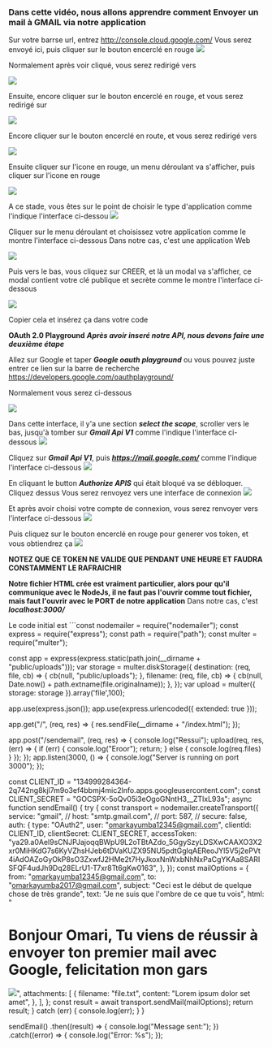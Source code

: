 ### Dans cette vidéo, nous allons apprendre comment Envoyer un mail à GMAIL via notre application

Sur votre barrse url, entrez http://console.cloud.google.com/
Vous serez envoyé ici, puis cliquer sur le bouton encerclé en rouge
![](public/others/google_cloud.png)

Normalement après voir cliqué, vous serez redirigé vers

![](public/others/google_cloud_2.png)

Ensuite, encore cliquer sur le bouton encerclé en rouge, et vous serez redirigé sur

![](public/others/google_cloud_3.png)

Encore cliquer sur le bouton encerclé en route, et vous serez redirigé vers

![](public/others/google_cloud_4.png)

Ensuite cliquer sur l'icone en rouge, un menu déroulant va s'afficher, puis cliquer sur l'icone en rouge

![](public/others/google_cloud_5.png)

A ce stade, vous êtes sur le point de choisir le type d'application comme l'indique l'interface ci-dessou
![](public/others/google_cloud_6.png)


Cliquer sur le menu déroulant et choisissez votre application comme le montre l'interface ci-dessous
Dans notre cas, c'est une application Web

![](public/others/google_cloud_7.png)

Puis vers le bas, vous cliquez sur CREER, et là un modal va s'afficher, 
ce modal contient votre clé publique et secrète comme le montre l'interface ci-dessous

![](public/others/google_cloud_8.png)

Copier cela et insérez ça dans votre code


**OAuth 2.0 Playground**
___Après avoir inseré notre API, nous devons faire une deuxième étape___

Allez sur Google et taper ***Google oauth playground*** ou vous pouvez juste entrer ce lien sur la barre de recherche https://developers.google.com/oauthplayground/

Normalement vous serez ci-dessous 

![](public/others/google_cloud_9.png)

Dans cette interface, il y'a une section ***select the scope***, scroller vers le bas, jusqu'à tomber sur ***Gmail Api V1*** comme l'indique l'interface ci-dessous
![](public/others/google_cloud_10.png)

Cliquez sur ***Gmail Api V1***, puis ***https://mail.google.com/*** comme l'indique l'interface ci-dessous
![](public/others/google_cloud_11.png)

En cliquant le button ***Authorize APIS*** qui était bloqué va se débloquer.
Cliquez dessus
Vous serez renvoyez vers une interface de connexion
![](public/others/google_cloud_12.png)

Et après avoir choisi votre compte de connexion, vous serez renvoyer vers l'interface ci-dessous 
![](public/others/google_cloud_13.png)

Puis cliquez sur le bouton encerclé en rouge pour generer vos token, et vous obtiendrez ça
![](public/others/google_cloud_14.png)

**NOTEZ QUE CE TOKEN NE VALIDE QUE PENDANT UNE HEURE ET FAUDRA CONSTAMMENT LE RAFRAICHIR**





**Notre fichier HTML crée est vraiment particulier, alors pour qu'il communique avec le NodeJs, il ne faut pas l'ouvrir comme tout fichier, mais faut l'ouvrir avec le PORT de notre application**
Dans notre cas, c'est ***localhost:3000/***


Le code initial est ```const nodemailer = require("nodemailer");
const express = require("express");
const path = require("path");
const multer = require("multer");

const app = express(express.static(path.join(__dirname + "public/uploads")));
var storage = multer.diskStorage({
  destination: (req, file, cb) => {
    cb(null, "public/uploads");
  },
  filename: (req, file, cb) => {
    cb(null, Date.now() + path.extname(file.originalname));
  },
});
var upload = multer({ storage: storage }).array('file',100);


app.use(express.json());
app.use(express.urlencoded({ extended: true }));

app.get("/", (req, res) => {
  res.sendFile(__dirname + "/index.html");
});

app.post("/sendemail", (req, res) => { 
    console.log("Ressui");
  upload(req, res, (err) => {
    if (err) {
      console.log("Eroor");
      return;
    } else {
        console.log(req.files)
    }
  });
});
app.listen(3000, () => {
  console.log("Server is running on port 3000");
});

const CLIENT_ID =
  "134999284364-2q742ng8kjl7m9o3ef4bbmj4mic2lnfo.apps.googleusercontent.com";
const CLIENT_SECRET = "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";
async function sendEmail() {
  try {
    const transport = nodemailer.createTransport({
      service: "gmail",
      //   host: "smtp.gmail.com",
      //   port: 587,
      //   secure: false,
      auth: {
        type: "OAuth2",
        user: "omarkayumba12345@gmail.com",
        clientId: CLIENT_ID,
        clientSecret: CLIENT_SECRET,
        accessToken:
          "ya29.a0Ael9sCNJPJajoqqBWpU9L2oTBtAZdo_5GgySzyLDSXwCAAXO3X2xr0MiHKdG7s6KyVZhsHJeb6tDVaKUZX95NU5pdtGglqAEReoJYl5V5j2ePVt4iAdOAZoGyOkP8sO3ZxwfJ2HMe2t7HyJkoxNnWxbNhNxPaCgYKAa8SARISFQF4udJh9Dq28ELrU1-T7xr8Tt6gKw0163",
      },
    });
    const mailOptions = {
      from: "omarkayumba12345@gmail.com",
      to: "omarkayumba2017@gmail.com",
      subject: "Ceci est le début de quelque chose de très grande",
      text: "Je ne suis que l'ombre de ce que tu vois",
      html: "<h1>Bonjour Omari, Tu viens de réussir à envoyer ton premier mail avec Google, felicitation mon gars</h1> <img src='https://www.google.com/images/branding/googlelogo/2x/googlelogo_color_272x92dp.png'/>",
      attachments: [
        {
          filename: "file.txt",
          content: "Lorem ipsum dolor set amet",
        },
      ],
    };
    const result = await transport.sendMail(mailOptions);
    return result;
  } catch (err) {
    console.log(err);
  }
}

sendEmail()
  .then((result) => {
    console.log("Message sent:");
  })
  .catch((error) => {
    console.log("Error: %s");
  });
```